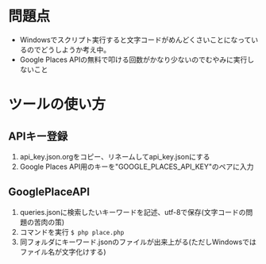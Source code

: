 # 問題点
- Windowsでスクリプト実行すると文字コードがめんどくさいことになっているのでどうしようか考え中。
- Google Places APIの無料で叩ける回数がかなり少ないのでむやみに実行しないこと

# ツールの使い方
## APIキー登録
1. api_key.json.orgをコピー、リネームしてapi_key.jsonにする
1. Google Places API用のキーを"GOOGLE_PLACES_API_KEY"のペアに入力

## GooglePlaceAPI
1. queries.jsonに検索したいキーワードを記述、utf-8で保存(文字コードの問題の苦肉の策)
1. コマンドを実行 `$ php place.php`
1. 同フォルダにキーワード.jsonのファイルが出来上がる(ただしWindowsではファイル名が文字化けする)
